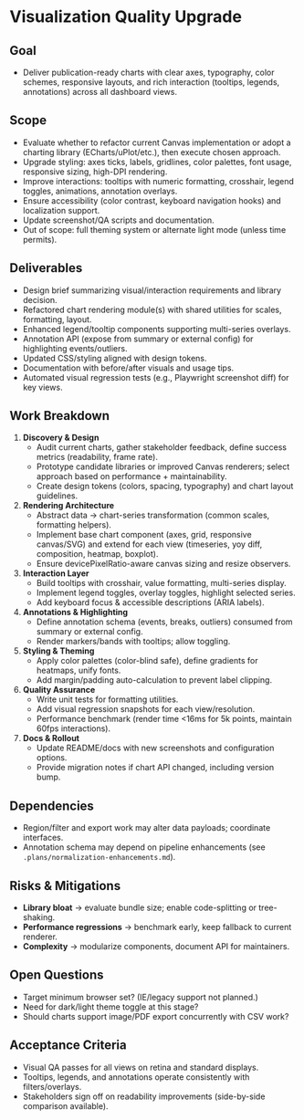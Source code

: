 # Visualization Quality Upgrade

## Goal
- Deliver publication-ready charts with clear axes, typography, color schemes, responsive layouts, and rich interaction (tooltips, legends, annotations) across all dashboard views.

## Scope
- Evaluate whether to refactor current Canvas implementation or adopt a charting library (ECharts/uPlot/etc.), then execute chosen approach.
- Upgrade styling: axes ticks, labels, gridlines, color palettes, font usage, responsive sizing, high-DPI rendering.
- Improve interactions: tooltips with numeric formatting, crosshair, legend toggles, animations, annotation overlays.
- Ensure accessibility (color contrast, keyboard navigation hooks) and localization support.
- Update screenshot/QA scripts and documentation.
- Out of scope: full theming system or alternate light mode (unless time permits).

## Deliverables
- Design brief summarizing visual/interaction requirements and library decision.
- Refactored chart rendering module(s) with shared utilities for scales, formatting, layout.
- Enhanced legend/tooltip components supporting multi-series overlays.
- Annotation API (expose from summary or external config) for highlighting events/outliers.
- Updated CSS/styling aligned with design tokens.
- Documentation with before/after visuals and usage tips.
- Automated visual regression tests (e.g., Playwright screenshot diff) for key views.

## Work Breakdown
1. **Discovery & Design**
   - Audit current charts, gather stakeholder feedback, define success metrics (readability, frame rate).
   - Prototype candidate libraries or improved Canvas renderers; select approach based on performance + maintainability.
   - Create design tokens (colors, spacing, typography) and chart layout guidelines.
2. **Rendering Architecture**
   - Abstract data → chart-series transformation (common scales, formatting helpers).
   - Implement base chart component (axes, grid, responsive canvas/SVG) and extend for each view (timeseries, yoy diff, composition, heatmap, boxplot).
   - Ensure devicePixelRatio-aware canvas sizing and resize observers.
3. **Interaction Layer**
   - Build tooltips with crosshair, value formatting, multi-series display.
   - Implement legend toggles, overlay toggles, highlight selected series.
   - Add keyboard focus & accessible descriptions (ARIA labels).
4. **Annotations & Highlighting**
   - Define annotation schema (events, breaks, outliers) consumed from summary or external config.
   - Render markers/bands with tooltips; allow toggling.
5. **Styling & Theming**
   - Apply color palettes (color-blind safe), define gradients for heatmaps, unify fonts.
   - Add margin/padding auto-calculation to prevent label clipping.
6. **Quality Assurance**
   - Write unit tests for formatting utilities.
   - Add visual regression snapshots for each view/resolution.
   - Performance benchmark (render time <16ms for 5k points, maintain 60fps interactions).
7. **Docs & Rollout**
   - Update README/docs with new screenshots and configuration options.
   - Provide migration notes if chart API changed, including version bump.

## Dependencies
- Region/filter and export work may alter data payloads; coordinate interfaces.
- Annotation schema may depend on pipeline enhancements (see `.plans/normalization-enhancements.md`).

## Risks & Mitigations
- **Library bloat** → evaluate bundle size; enable code-splitting or tree-shaking.
- **Performance regressions** → benchmark early, keep fallback to current renderer.
- **Complexity** → modularize components, document API for maintainers.

## Open Questions
- Target minimum browser set? (IE/legacy support not planned.)
- Need for dark/light theme toggle at this stage?
- Should charts support image/PDF export concurrently with CSV work?

## Acceptance Criteria
- Visual QA passes for all views on retina and standard displays.
- Tooltips, legends, and annotations operate consistently with filters/overlays.
- Stakeholders sign off on readability improvements (side-by-side comparison available).
